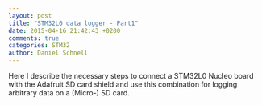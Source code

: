 ```yaml
---
layout: post
title: "STM32L0 data logger - Part1"
date: 2015-04-16 21:42:43 +0200
comments: true
categories: STM32
author: Daniel Schnell
---
```


Here I describe the necessary steps to connect a STM32L0 Nucleo board with the Adafruit SD card shield and use this combination for logging arbitrary data on a (Micro-) SD card.
